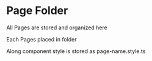 # Page Folder
All Pages are stored and organized here

Each Pages placed in folder 

Along component style is stored as page-name.style.ts